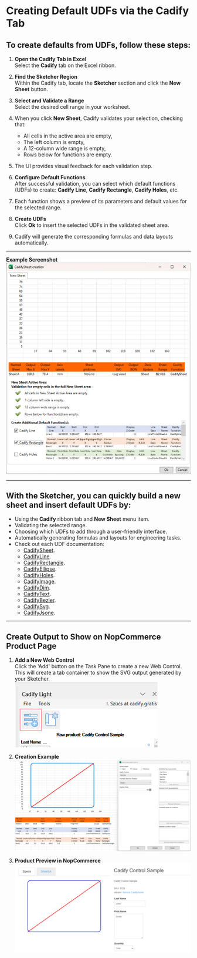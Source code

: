 # Creating Default UDFs via the Cadify Tab

## To create defaults from UDFs, follow these steps:

1. **Open the Cadify Tab in Excel**  
   Select the **Cadify** tab on the Excel ribbon.

2. **Find the Sketcher Region**  
   Within the Cadify tab, locate the **Sketcher** section and click the **New Sheet** button.

3. **Select and Validate a Range**  
   Select the desired cell range in your worksheet.

4. When you click **New Sheet**, Cadify validates your selection, checking that:
    - All cells in the active area are empty,
    - The left column is empty,
    - A 12-column wide range is empty,
    - Rows below for functions are empty.

5. The UI provides visual feedback for each validation step.

6. **Configure Default Functions**  
   After successful validation, you can select which default functions (UDFs) to create: **Cadify Line**, **Cadify Rectangle**, **Cadify Holes**, etc.

7. Each function shows a preview of its parameters and default values for the selected range.

8. **Create UDFs**  
   Click **Ok** to insert the selected UDFs in the validated sheet area.

9. Cadify will generate the corresponding formulas and data layouts automatically.

---

**Example Screenshot**  
<img src="https://raw.githubusercontent.com/Cadify/Cadify-User-Manual/main/docs/cadify/sketcher/images/image.png" alt="Example">

---

## With the Sketcher, you can quickly build a new sheet and insert default UDFs by:
- Using the **Cadify** ribbon tab and **New Sheet** menu item.
- Validating the selected range.
- Choosing which UDFs to add through a user-friendly interface.
- Automatically generating formulas and layouts for engineering tasks.
- Check out each UDF documentation:
    - [CadifySheet](/sketcher/cadifysheet).
    - [CadifyLine](/sketcher/cadifyline).
    - [CadifyRectangle](/sketcher/cadifyrectangle).
    - [CadifyEllipse](/sketcher/cadifyellipse).
    - [CadifyHoles](/sketcher/cadifyholes).
    - [CadifyImage](/sketcher/cadifyimage).
    - [CadifyDim](/sketcher/cadifydim).
    - [CadifyText](/sketcher/cadifytext).
    - [CadifyBezier](/sketcher/cadifybezier).
    - [CadifySvg](/sketcher/cadifysvg).
    - [CadifyJsone](/sketcher/cadifyjson).

---

## Create Output to Show on NopCommerce Product Page

1. **Add a New Web Control**  
   Click the 'Add' button on the Task Pane to create a new Web Control. This will create a tab container to show the SVG output generated by your Sketcher.  
   <img src="https://raw.githubusercontent.com/Cadify/Cadify-User-Manual/main/docs/cadify/sketcher/images/addControl.png" alt="AddControl">

2. **Creation Example**  
   <img src="https://raw.githubusercontent.com/Cadify/Cadify-User-Manual/main/docs/cadify/sketcher/images/createSvg.png" alt="CreationExample">

3. **Product Preview in NopCommerce**  
   <img src="https://raw.githubusercontent.com/Cadify/Cadify-User-Manual/main/docs/cadify/sketcher/images/nopCpreview.png" alt="ProductPreview">
